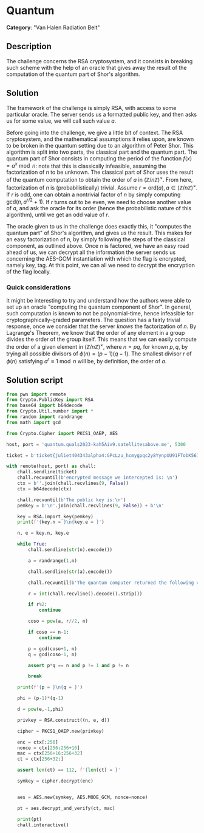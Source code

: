 # Quantum

**Category**: "Van Halen Radiation Belt"

## Description

The challenge concerns the RSA cryptosystem, and it consists in breaking such scheme with the help of an oracle that gives away the result of the computation of the quantum part of Shor's algorithm.

## Solution

The framework of the challenge is simply RSA, with access to some particular oracle. The server sends us a formatted public key, and then asks us for some value, we will call such value $a$.

Before going into the challenge, we give a little bit of context.
The RSA cryptosystem, and the mathematical assumptions it relies upon, are known to be broken in the quantum setting due to an algorithm of Peter Shor. This algorithm is split into two parts, the classical part and the quantum part.
The quantum part of Shor consists in computing the period of the function $f(x) = a^x \bmod n$: note that this is classically infeasible, assuming the factorization of $n$ to be unknown.
The classical part of Shor uses the result of the quantum computation to obtain the order of $a$ in $(\mathbb{Z}/n\mathbb{Z})^\times$. From here, factorization of $n$ is (probabilistically) trivial.
Assume $r = \text{ord}(a), a \in (\mathbb{Z}/n\mathbb{Z})^\times$. If $r$ is odd, one can obtain a nontrivial factor of $n$ by simply computing $\text{gcd}(n, a^{r/2} + 1)$. If $r$ turns out to be even, we need to choose another value of $a$, and ask the oracle for its order (hence the probabilistic nature of this algorithm), until we get an odd value of $r$.

The oracle given to us in the challenge does exactly this, it "computes the quantum part" of Shor's algorithm, and gives us the result. This makes for an easy factorization of $n$, by simply following the steps of the classical component, as outlined above.
Once $n$ is factored, we have an easy road ahead of us, we can decrypt all the information the server sends us concerning the AES-GCM instantiation with which the flag is encrypted, namely key, tag. At this point, we can all we need to decrypt the encryption of the flag locally.

### Quick considerations

It might be interesting to try and understand how the authors were able to set up an oracle "computing the quantum component of Shor". In general, such computation is known to not be polynomial-time, hence infeasible for cryptographically-graded parameters. The question has a fairly trivial response, once we consider that the server $\textit{knows}$ the factorization of $n$. By Lagrange's Theorem, we know that the order of any element in a group divides the order of the group itself. This means that we can easily compute the order of a given element in $(\mathbb{Z}/n\mathbb{Z})^\times$, where $n = pq$, for known $p, q$, by trying all possible divisors of $\phi(n) = (p-1)(q-1)$. The smallest divisor $r$ of $\phi(n)$ satisfying $a^r \equiv 1 \bmod n$ will be, by definition, the order of $a$.


## Solution script

```python
from pwn import remote
from Crypto.PublicKey import RSA
from base64 import b64decode
from Crypto.Util.number import *
from random import randrange
from math import gcd

from Crypto.Cipher import PKCS1_OAEP, AES

host, port = 'quantum.quals2023-kah5Aiv9.satellitesabove.me', 5300

ticket = b'ticket{juliet404343alpha4:GPcLzu_hcmygpqc2y8YynpUU91FTobK561KtYl89IZy_EpbJX_VXxtuJVMa58klZ6A}'

with remote(host, port) as chall:
    chall.sendline(ticket)
    chall.recvuntil(b'encrypted message we intercepted is: \n')
    ctx = b''.join(chall.recvlines(9, False))
    ctx = b64decode(ctx)

    chall.recvuntil(b'The public key is:\n')
    pemkey = b'\n'.join(chall.recvlines(9, False)) + b'\n'

    key = RSA.import_key(pemkey)
    print(f'{key.n = }\n{key.e = }')

    n, e = key.n, key.e

    while True:
        chall.sendline(str(n).encode())

        a = randrange(1,n)

        chall.sendline(str(a).encode())

        chall.recvuntil(b'The quantum computer returned the following value for the period:\n')

        r = int(chall.recvline().decode().strip())

        if r%2:
            continue

        coso = pow(a, r//2, n)

        if coso == n-1:
            continue

        p = gcd(coso+1, n)
        q = gcd(coso-1, n)

        assert p*q == n and p != 1 and p != n

        break

    print(f'{p = }\n{q = }')

    phi = (p-1)*(q-1)

    d = pow(e,-1,phi)

    privkey = RSA.construct((n, e, d))

    cipher = PKCS1_OAEP.new(privkey)

    enc = ctx[:256]
    nonce = ctx[256:256+16]
    mac = ctx[256+16:256+32]
    ct = ctx[256+32:]

    assert len(ct) == 112, f'{len(ct) = }'

    symkey = cipher.decrypt(enc)


    aes = AES.new(symkey, AES.MODE_GCM, nonce=nonce)

    pt = aes.decrypt_and_verify(ct, mac)

    print(pt)
    chall.interactive()
```

